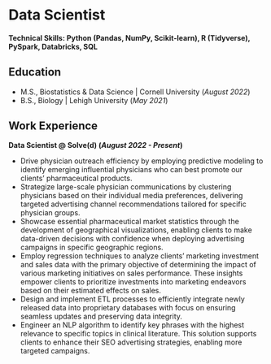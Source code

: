 # Data Scientist

#### Technical Skills: Python (Pandas, NumPy, Scikit-learn), R (Tidyverse), PySpark, Databricks, SQL

## Education							       		
- M.S., Biostatistics & Data Science	| Cornell University (_August 2022_)	 			        		
- B.S., Biology | Lehigh University (_May 2021_)

## Work Experience
**Data Scientist @ Solve(d) (_August 2022 - Present_)**
- Drive physician outreach efficiency by employing predictive modeling to identify emerging influential physicians who can best promote our clients’ pharmaceutical products.
- Strategize large-scale physician communications by clustering physicians based on their individual media preferences, delivering targeted advertising channel recommendations tailored for specific physician groups.
- Showcase essential pharmaceutical market statistics through the development of geographical visualizations, enabling clients to make data-driven decisions with confidence when deploying advertising campaigns in specific geographic regions.
- Employ regression techniques to analyze clients’ marketing investment and sales data with the primary objective of determining the impact of various marketing initiatives on sales performance. These insights empower clients to prioritize investments into marketing endeavors based on their estimated effects on sales.
- Design and implement ETL processes to efficiently integrate newly released data into proprietary databases with focus on ensuring seamless updates and preserving data integrity.
- Engineer an NLP algorithm to identify key phrases with the highest relevance to specific topics in clinical literature. This solution supports clients to enhance their SEO advertising strategies, enabling more targeted campaigns.
